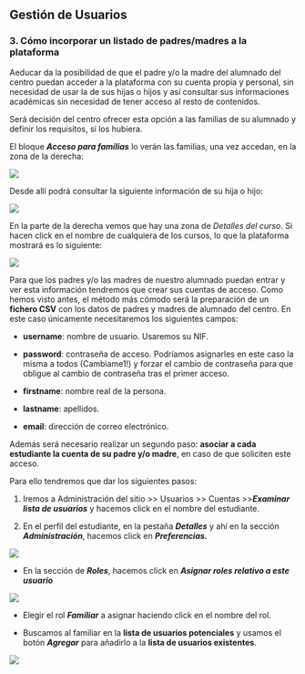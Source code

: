 ## Gestión de Usuarios

### 3\. Cómo incorporar un listado de padres/madres a la plataforma

Aeducar da la posibilidad de que el padre y/o la madre del alumnado del centro puedan acceder a la plataforma con su cuenta propia y personal, sin necesidad de usar la de sus hijas o hijos y así consultar sus informaciones académicas sin necesidad de tener acceso al resto de contenidos.

Será decisión del centro ofrecer esta opción a las familias de su alumnado y definir los requisitos, si los hubiera.

El bloque _**Acceso para familias**_ lo verán las familias, una vez accedan, en la zona de la derecha:

![](https://lh4.googleusercontent.com/g0IgjiiixVcHFWBnDgm5w6cpKRXz6O82l2LegxPYO2vhEwxj0xKrcI26xpm_VjHbYb4X8ohZ4v6N4giDbUtBUwc_4GOiNaGnNwvfQJ3LCEQIsZh7po4AvKvudARgEtyFDrHkOdRM)

Desde allí podrá consultar la siguiente información de su hija o hijo:

![](https://lh3.googleusercontent.com/VC2aDa0JaLH9LZsdyWBOEYNuMpG54XXXwyEmyIZPSBdBoPBF2-85S7R2HdhNDBvcd2DUQnXqGnkOcGzTN8ivvTkLaHHUFmuv5Km594XzI56mDXn5_okBj88xHM15uQQLrko30RGy)

En la parte de la derecha vemos que hay una zona de _Detalles del curso_. Si hacen click en el nombre de cualquiera de los cursos, lo que la plataforma mostrará es lo siguiente:

![](https://lh3.googleusercontent.com/QcSgUsPfUwcolcgxyhF3Jx5eF6v0tWm_v9WJHFbYNmcbxb5uvXtc2_UVw-6rlDvcLj9DLYpt9qYIFyGsExh8X0Ho_1dr0Zpu5MJCk8PeJFNjhF_VsVXT7w6x66pgIF0LvsD9ziGi)

Para que los padres y/o las madres de nuestro alumnado puedan entrar y ver esta información tendremos que crear sus cuentas de acceso. Como hemos visto antes, el método más cómodo será la preparación de un **fichero CSV** con los datos de padres y madres de alumnado del centro. En este caso únicamente necesitaremos los siguientes campos:

*   **username**: nombre de usuario. Usaremos su NIF.
    
*   **password**: contraseña de acceso. Podríamos asignarles en este caso la misma a todos (Cambiame1!) y forzar el cambio de contraseña para que obligue al cambio de contraseña tras el primer acceso. 
    
*   **firstname**: nombre real de la persona.
    
*   **lastname**: apellidos.
    
*   **email**: dirección de correo electrónico. 
    

Además será necesario realizar un segundo paso: **asociar a cada estudiante la cuenta de su padre y/o madre**, en caso de que soliciten este acceso. 

Para ello tendremos que dar los siguientes pasos:

1.  Iremos a Administración del sitio >> Usuarios >> Cuentas >>_**Examinar lista de usuarios**_ y hacemos click en el nombre del estudiante.
    
2.  En el perfil del estudiante, en la pestaña _**Detalles**_ y ahí en la sección _**Administración**_, hacemos click en _**Preferencias.**_
    

![](https://lh4.googleusercontent.com/bRDNxVVtXWAdlGKMGcgVKSF4xQ60PzeRSDYB8vWwO3J8XgX_521dOIX7Ih--q3Jn55WIASjHAzyJ5RtO0hDQ200JF6O0JHxx68iZffnMXFPFXZW98D7y3baX6h2wohNdrrFOGzl1)

  

*   En la sección de _**Roles**_, hacemos click en _**Asignar roles relativo a este usuario**_
    

![](https://lh4.googleusercontent.com/_uhW6fY-tf_b9LNiLoRl0bbKuZnpBhmBrxZca2gPmlm-k0cNuA02C7l3_XsjzcFEMsSqxQ5RUBIUTvO5u3B2P74NAd7uZzcOkAeUwcbZ8oCjCiWFrcH8iQOQP82apa0VpvzlXU48)

*   Elegir el rol _**Familiar**_ a asignar haciendo click en el nombre del rol. 
    
*   Buscamos al familiar en la **lista de usuarios potenciales** y usamos el botón _**Agregar**_ para añadirlo a la **lista de usuarios existentes**.
    

![](https://lh3.googleusercontent.com/wXb0ZPUDd1zGxzjCpeI_iwhCoU6MIEMRvI-O8SWQGdpZPBDr8iypnyHE5eFjoT4npib84SSwpQw7y7YsBskDmoipPyjazZQp8jUttL5nkhBF10Y9LWLKyhWLPSB6HudSZez7kY1w)